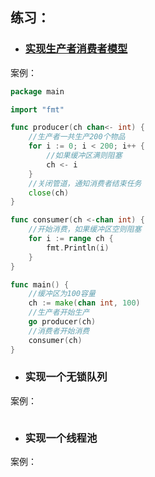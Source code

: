 ## 练习：
- ### [实现生产者消费者模型](生产者消费者.go)
案例：
```go
package main

import "fmt"

func producer(ch chan<- int) {
	//生产者一共生产200个物品
	for i := 0; i < 200; i++ {
		//如果缓冲区满则阻塞
		ch <- i
	}
	//关闭管道，通知消费者结束任务
	close(ch)
}

func consumer(ch <-chan int) {
	//开始消费，如果缓冲区空则阻塞
	for i := range ch {
		fmt.Println(i)
	}
}

func main() {
	//缓冲区为100容量
	ch := make(chan int, 100)
	//生产者开始生产
	go producer(ch)
	//消费者开始消费
	consumer(ch)
}
```
- ### 实现一个无锁队列
案例：
```go

```

- ### 实现一个线程池
案例：
```go

```